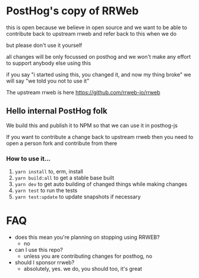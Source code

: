 # PostHog's copy of RRWeb

this is open because we believe in open source
and we want to be able to contribute back to upstream rrweb and refer back to this when we do

but please don't use it yourself

all changes will be only focussed on posthog and we won't make any effort to support anybody else using this

if you say "i started using this, you changed it, and now my thing broke"
we will say "we told you not to use it"

The upstream rrweb is here https://github.com/rrweb-io/rrweb

## Hello internal PostHog folk

We build this and publish it to NPM so that we can use it in posthog-js

If you want to contribute a change back to upstream rrweb
then you need to open a person fork and contribute from there

### How to use it...

1. `yarn install` to, erm, install
2. `yarn build:all` to get a stable base built
3. `yarn dev` to get auto building of changed things while making changes
4. `yarn test` to run the tests
5. `yarn test:update` to update snapshots if necessary

# FAQ

- does this mean you're planning on stopping using RRWEB?
  - no
- can I use this repo?
  - unless you are contributing changes for posthog, no
- should I sponsor rrweb?
  - absolutely, yes. we do, you should too, it's great
